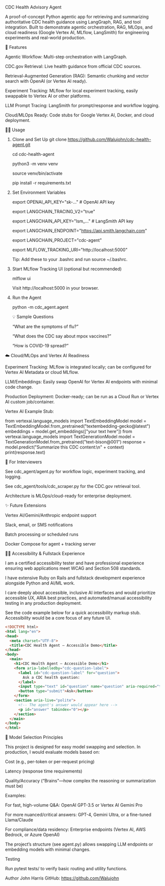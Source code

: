 CDC Health Advisory Agent

A proof-of-concept Python agentic app for retrieving and summarizing authoritative CDC health guidance using LangGraph, RAG, and tool integration.
Built to demonstrate agentic orchestration, RAG, MLOps, and cloud readiness (Google Vertex AI, MLflow, LangSmith) for engineering experiments and real-world production.

🚀 Features

Agentic Workflow: Multi-step orchestration with LangGraph.

CDC.gov Retrieval: Live health guidance from official CDC sources.

Retrieval-Augmented Generation (RAG): Semantic chunking and vector search with OpenAI (or Vertex AI ready).

Experiment Tracking: MLflow for local experiment tracking, easily swappable to Vertex AI or other platforms.

LLM Prompt Tracing: LangSmith for prompt/response and workflow logging.

Cloud/MLOps Ready: Code stubs for Google Vertex AI, Docker, and cloud deployment.

🏃‍♂️ Usage
  1. Clone and Set Up
      git clone https://github.com/Walujohn/cdc-health-agent.git
    
      cd cdc-health-agent
      
      python3 -m venv venv
      
      source venv/bin/activate
      
      pip install -r requirements.txt
  
  3. Set Environment Variables

      export OPENAI_API_KEY="sk-..." # OpenAI API key
      
      export LANGCHAIN_TRACING_V2="true"
      
      export LANGCHAIN_API_KEY="lsm_..." # LangSmith API key
      
      export LANGCHAIN_ENDPOINT="https://api.smith.langchain.com"
      
      export LANGCHAIN_PROJECT="cdc-agent"
      
      export MLFLOW_TRACKING_URI="http://localhost:5000" 
      
      Tip: Add these to your .bashrc and run source ~/.bashrc.
  
  5. Start MLflow Tracking UI (optional but recommended)
  
      mlflow ui
  
      Visit http://localhost:5000 in your browser.
  
  6. Run the Agent
     
      python -m cdc_agent.agent
  
      💡 Sample Questions
      
      “What are the symptoms of flu?”
      
      “What does the CDC say about mpox vaccines?”
      
      “How is COVID-19 spread?”

☁️ Cloud/MLOps and Vertex AI Readiness

Experiment Tracking: MLflow is integrated locally; can be configured for Vertex AI Metadata or cloud MLflow.

LLM/Embeddings: Easily swap OpenAI for Vertex AI endpoints with minimal code change.

Production Deployment: Docker-ready; can be run as a Cloud Run or Vertex AI custom job/container.

Vertex AI Example Stub:

from vertexai.language_models import TextEmbeddingModel
model = TextEmbeddingModel.from_pretrained("textembedding-gecko@latest")
embeddings = model.get_embeddings(["your text here"])
from vertexai.language_models import TextGenerationModel
model = TextGenerationModel.from_pretrained("text-bison@001")
response = model.predict("Summarize this CDC content:\n" + context)
print(response.text)

📝 For Interviewers

See cdc_agent/agent.py for workflow logic, experiment tracking, and logging.

See cdc_agent/tools/cdc_scraper.py for the CDC.gov retrieval tool.

Architecture is MLOps/cloud-ready for enterprise deployment.

✨ Future Extensions

Vertex AI/Gemini/Anthropic endpoint support

Slack, email, or SMS notifications

Batch processing or scheduled runs

Docker Compose for agent + tracking server

👩‍💻 Accessibility & Fullstack Experience

I am a certified accessibility tester and have professional experience ensuring web applications meet WCAG and Section 508 standards.

I have extensive Ruby on Rails and fullstack development experience alongside Python and AI/ML work.

I care deeply about accessible, inclusive AI interfaces and would prioritize accessible UX, ARIA best practices, and automated/manual accessibility testing in any production deployment.

See the code example below for a quick accessibility markup stub.
Accessibility would be a core focus of any future UI.

```html
<!DOCTYPE html>
<html lang="en">
<head>
  <meta charset="UTF-8">
  <title>CDC Health Agent – Accessible Demo</title>
</head>
<body>
  <main>
    <h1>CDC Health Agent – Accessible Demo</h1>
    <form aria-labelledby="cdc-question-label">
      <label id="cdc-question-label" for="question">
        Ask a CDC health question:
      </label>
      <input type="text" id="question" name="question" aria-required="true" />
      <button type="submit">Ask</button>
    </form>
    <section aria-live="polite">
      <!-- The agent's answer would appear here -->
      <p id="answer" tabindex="0"></p>
    </section>
  </main>
</body>
</html>
```

🧠 Model Selection Principles

This project is designed for easy model swapping and selection.
In production, I would evaluate models based on:

Cost (e.g., per-token or per-request pricing)

Latency (response time requirements)

Quality/Accuracy (“Brains”—how complex the reasoning or summarization must be)

Examples:

For fast, high-volume Q&A: OpenAI GPT-3.5 or Vertex AI Gemini Pro

For more nuanced/critical answers: GPT-4, Gemini Ultra, or a fine-tuned Llama/Claude

For compliance/data residency: Enterprise endpoints (Vertex AI, AWS Bedrock, or Azure OpenAI)

The project’s structure (see agent.py) allows swapping LLM endpoints or embedding models with minimal changes.

Testing

Run pytest tests/ to verify basic routing and utility functions.

Author
John Harris
GitHub: https://github.com/Walujohn



